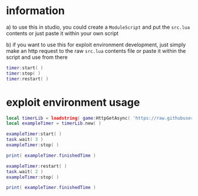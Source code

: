 # information
a) to use this in studio, you could create a `ModuleScript` and put the `src.lua` contents or just paste it within your own script

b) if you want to use this for exploit environment development, just simply make an http request to the raw `src.lua` contents file or paste it within the script and use from there

```lua
timer:start( )
timer:stop( )
timer:restart( )
```

# exploit environment usage
```lua
local timerLib = loadstring( game:HttpGetAsync( 'https://raw.githubusercontent.com/networktraffic/timer/main/src.lua' ) )( )
local exampleTimer = timerLib.new( )

exampleTimer:start( )
task.wait( 3 )
exampleTimer:stop( )

print( exampleTimer.finishedTime )

exampleTimer:restart( )
task.wait( 2 )
exampleTimer:stop( )

print( exampleTimer.finishedTime )
```
